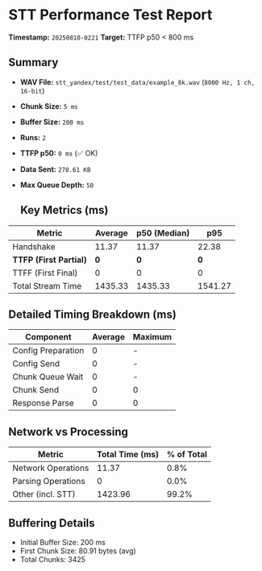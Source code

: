 # STT Performance Test Report
   
   **Timestamp:** `20250810-0221`
   **Target:** TTFP p50 < 800 ms
   
   ## Summary
- **WAV File:** `stt_yandex/test/test_data/example_8k.wav` (`8000 Hz, 1 ch, 16-bit`)
- **Chunk Size:** `5 ms`
- **Buffer Size:** `200 ms`
- **Runs:** `2`
- **TTFP p50:** `0 ms` (✅ OK)
- **Data Sent:** `270.61 KB`
- **Max Queue Depth:** `50`
   
   ## Key Metrics (ms)
| Metric         | Average | p50 (Median) | p95          |
|----------------|---------|--------------|--------------|
| Handshake      | 11.37 | 11.37 | 22.38 |
| **TTFP (First Partial)** | **0** | **0** | **0** |
| TTFF (First Final) | 0 | 0 | 0 |
| Total Stream Time| 1435.33 | 1435.33 | 1541.27 |

   ## Detailed Timing Breakdown (ms)
| Component | Average | Maximum |
|-----------|---------|---------|
| Config Preparation | 0 | - |
| Config Send | 0 | - |
| Chunk Queue Wait | 0 | - |
| Chunk Send | 0 | 0 |
| Response Parse | 0 | 0 |

   ## Network vs Processing
| Metric | Total Time (ms) | % of Total |
|--------|----------------|------------|
| Network Operations | 11.37 | 0.8% |
| Parsing Operations | 0 | 0.0% |
| Other (incl. STT) | 1423.96 | 99.2% |

   ## Buffering Details
- Initial Buffer Size: 200 ms
- First Chunk Size: 80.91 bytes (avg)
- Total Chunks: 3425
